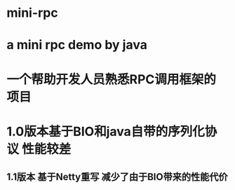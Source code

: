 # mini-rpc
# a mini rpc demo by java
# 一个帮助开发人员熟悉RPC调用框架的项目
# 1.0版本基于BIO和java自带的序列化协议 性能较差
## 1.1版本 基于Netty重写 减少了由于BIO带来的性能代价
